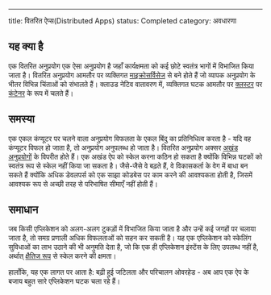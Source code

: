 ---
title: वितरित ऐप्स(Distributed Apps)
status: Completed
category: अवधारणा


## यह क्या है


एक वितरित अनुप्रयोग एक ऐसा अनुप्रयोग है जहाँ कार्यक्षमता को कई छोटे स्वतंत्र भागों में विभाजित किया जाता है।
वितरित अनुप्रयोग आमतौर पर व्यक्तिगत [माइक्रोसर्विसेज](/microservices/) से बने होते हैं जो व्यापक अनुप्रयोग के भीतर विभिन्न चिंताओं को संभालते हैं।
क्लाउड नेटिव वातावरण में, व्यक्तिगत घटक आमतौर पर [क्लस्टर](/cluster/) पर [कंटेनर](/container/) के रूप में चलते हैं।

## समस्या
एक एकल कंप्यूटर पर चलने वाला अनुप्रयोग विफलता के एकल बिंदु का प्रतिनिधित्व करता है - यदि वह कंप्यूटर विफल हो जाता है, तो अनुप्रयोग अनुपलब्ध हो जाता है।
वितरित अनुप्रयोग अक्सर [अखंड अनुप्रयोगों](/monolithic-apps/) के विपरीत होते हैं। 
एक अखंड ऐप को स्केल करना कठिन हो सकता है क्योंकि विभिन्न घटकों को स्वतंत्र रूप से स्केल नहीं किया जा सकता है।
जैसे-जैसे वे बढ़ते हैं, वे विकासकर्ता के वेग में बाधा बन सकते हैं
क्योंकि अधिक डेवलपर्स को एक साझा कोडबेस पर काम करने की आवश्यकता होती है, जिसमें आवश्यक रूप से अच्छी तरह से परिभाषित सीमाएँ नहीं होती हैं।

## समाधान
जब किसी एप्लिकेशन को अलग-अलग टुकड़ों में विभाजित किया जाता है और उन्हें कई जगहों पर चलाया जाता है, तो समग्र प्रणाली अधिक विफलताओं को सहन कर सकती है। यह एक एप्लिकेशन को स्केलिंग सुविधाओं का लाभ उठाने की भी अनुमति देता है, जो कि एक ही एप्लिकेशन इंस्टेंस के लिए उपलब्ध नहीं है, अर्थात् [क्षैतिज रूप](/horizontal-scaling/) से स्केल करने की क्षमता।

हालाँकि, यह एक लागत पर आता है: बढ़ी हुई जटिलता और परिचालन ओवरहेड - अब आप एक ऐप के बजाय बहुत सारे एप्लिकेशन घटक चला रहे हैं।